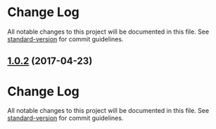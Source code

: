 # Change Log

All notable changes to this project will be documented in this file.
See [standard-version](https://github.com/conventional-changelog/standard-version) for commit guidelines.

<a name="1.0.2"></a>
## [1.0.2](https://github.com/mario-jerkovic/mdc-react/compare/@mdc-react/base@1.0.1...@mdc-react/base@1.0.2) (2017-04-23)




# Change Log

All notable changes to this project will be documented in this file.
See [standard-version](https://github.com/conventional-changelog/standard-version) for commit guidelines.
